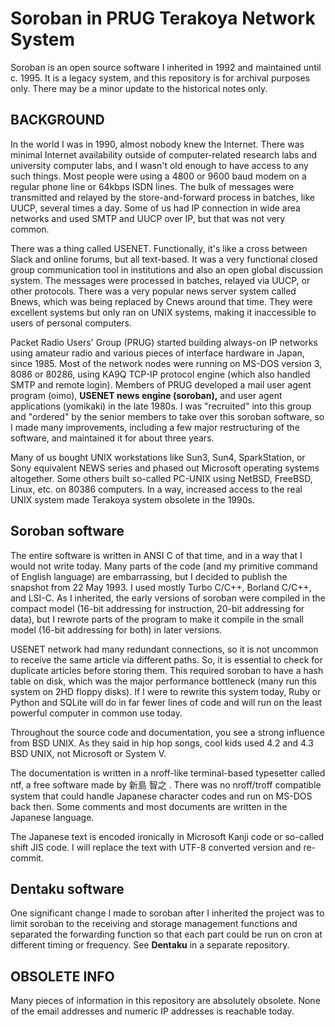 # Soroban in PRUG Terakoya Network System

Soroban is an open source software I inherited in 1992 and maintained until c. 1995. It is a legacy system, and this repository is for archival purposes only. There may be a minor update to the historical notes only.

## BACKGROUND

In the world I was in 1990, almost nobody knew the Internet. There was minimal Internet availability outside of computer-related research labs and university computer labs, and I wasn't old enough to have access to any such things. Most people were using a 4800 or 9600 baud modem on a regular phone line or 64kbps ISDN lines. The bulk of messages were transmitted and relayed by the store-and-forward process in batches, like UUCP, several times a day. Some of us had IP connection in wide area networks and used SMTP and UUCP over IP, but that was not very common.

There was a thing called USENET. Functionally, it's like a cross between Slack and online forums, but all text-based. It was a very functional closed group communication tool in institutions and also an open global discussion system. The messages were processed in batches, relayed via UUCP, or other protocols. There was a very popular news server system called Bnews, which was being replaced by Cnews around that time. They were excellent systems but only ran on UNIX systems, making it inaccessible to users of personal computers.

Packet Radio Users' Group (PRUG) started building always-on IP networks using amateur radio and various pieces of interface hardware in Japan, since 1985. Most of the network nodes were running on MS-DOS version 3, 8086 or 80286, using KA9Q TCP-IP protocol engine (which also handled SMTP and remote login). Members of PRUG developed a mail user agent program (oimo), **USENET news engine (soroban),** and user agent applications (yomikaki) in the late 1980s. I was "recruited" into this group and "ordered" by the senior members to take over this soroban software, so I made many improvements, including a few major restructuring of the software, and maintained it for about three years.

Many of us bought UNIX workstations like Sun3, Sun4, SparkStation, or Sony equivalent NEWS series and phased out Microsoft operating systems altogether. Some others built so-called PC-UNIX using NetBSD, FreeBSD, Linux, etc. on 80386 computers. In a way, increased access to the real UNIX system made Terakoya system obsolete in the 1990s.

## Soroban software

The entire software is written in ANSI C of that time, and in a way that I would not write today. Many parts of the code (and my primitive command of English language) are embarrassing, but I decided to publish the snapshot from 22 May 1993. I used mostly Turbo C/C++, Borland C/C++, and LSI-C. As I inherited, the early versions of soroban were compiled in the compact model (16-bit addressing for instruction, 20-bit addressing for data), but I rewrote parts of the program to make it compile in the small model (16-bit addressing for both) in later versions.

USENET network had many redundant connections, so it is not uncommon to receive the same article via different paths. So, it is essential to check for duplicate articles before storing them. This required soroban to have a hash table on disk, which was the major performance bottleneck (many run this system on 2HD floppy disks). If I were to rewrite this system today, Ruby or Python and SQLite will do in far fewer lines of code and will run on the least powerful computer in common use today.

Throughout the source code and documentation, you see a strong influence from BSD UNIX. As they said in hip hop songs, cool kids used 4.2 and 4.3 BSD UNIX, not Microsoft or System V.

The documentation is written in a nroff-like terminal-based typesetter called ntf, a free software made by 新島 智之 . There was no nroff/troff compatible system that could handle Japanese character codes and run on MS-DOS back then. Some comments and most documents are written in the Japanese language.

The Japanese text is encoded ironically in Microsoft Kanji code or so-called shift JIS code. I will replace the text with UTF-8 converted version and re-commit.

## Dentaku software

One significant change I made to soroban after I inherited the project was to limit soroban to the receiving and storage management functions and separated the forwarding function so that each part could be run on cron at different timing or frequency. See **Dentaku** in a separate repository.

## OBSOLETE INFO
Many pieces of information in this repository are absolutely obsolete. None of the email addresses and numeric IP addresses is reachable today.